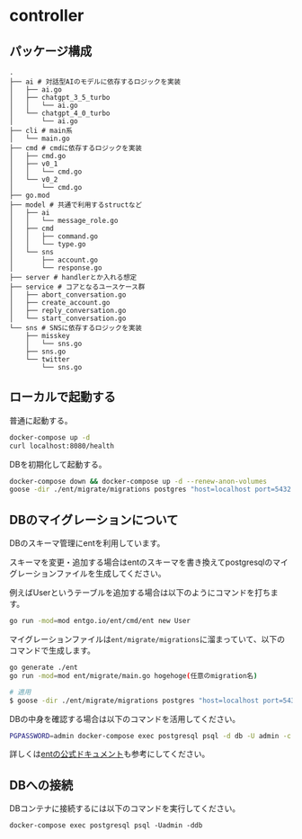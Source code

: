 # controller

## パッケージ構成

```
.
├── ai # 対話型AIのモデルに依存するロジックを実装
│   ├── ai.go
│   ├── chatgpt_3_5_turbo
│   │   └── ai.go
│   └── chatgpt_4_0_turbo
│       └── ai.go
├── cli # main系
│   └── main.go
├── cmd # cmdに依存するロジックを実装
│   ├── cmd.go
│   ├── v0_1
│   │   └── cmd.go
│   └── v0_2
│       └── cmd.go
├── go.mod
├── model # 共通で利用するstructなど
│   ├── ai 
│   │   └── message_role.go
│   ├── cmd
│   │   ├── command.go
│   │   └── type.go
│   └── sns
│       ├── account.go
│       └── response.go
├── server # handlerとか入れる想定
├── service # コアとなるユースケース群
│   ├── abort_conversation.go
│   ├── create_account.go
│   ├── reply_conversation.go
│   └── start_conversation.go
└── sns # SNSに依存するロジックを実装
    ├── misskey
    │   └── sns.go
    ├── sns.go
    └── twitter
        └── sns.go
```

## ローカルで起動する

普通に起動する。

```sh
docker-compose up -d
curl localhost:8080/health
```

DBを初期化して起動する。

```sh
docker-compose down && docker-compose up -d --renew-anon-volumes
goose -dir ./ent/migrate/migrations postgres "host=localhost port=5432 user=admin password=admin dbname=db sslmode=disable" up # tableを初期化
```

## DBのマイグレーションについて

DBのスキーマ管理にentを利用しています。

スキーマを変更・追加する場合はentのスキーマを書き換えてpostgresqlのマイグレーションファイルを生成してください。

例えばUserというテーブルを追加する場合は以下のようにコマンドを打ちます。
```sh
go run -mod=mod entgo.io/ent/cmd/ent new User
```

マイグレーションファイルは`ent/migrate/migrations`に溜まっていて、以下のコマンドで生成します。
```sh
go generate ./ent
go run -mod=mod ent/migrate/main.go hogehoge(任意のmigration名)

# 適用
$ goose -dir ./ent/migrate/migrations postgres "host=localhost port=5432 user=admin password=admin dbname=db sslmode=disable" up
```

DBの中身を確認する場合は以下のコマンドを活用してください。
```sh
PGPASSWORD=admin docker-compose exec postgresql psql -d db -U admin -c "\dt"
```

詳しくは[entの公式ドキュメント](https://entgo.io/ja/docs/getting-started)も参考にしてください。

## DBへの接続

DBコンテナに接続するには以下のコマンドを実行してください。

```
docker-compose exec postgresql psql -Uadmin -ddb
```
